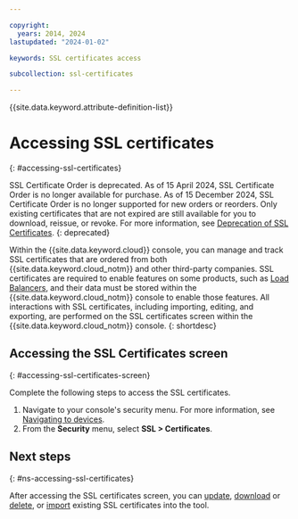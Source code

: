 ```yaml
---

copyright:
  years: 2014, 2024
lastupdated: "2024-01-02"

keywords: SSL certificates access

subcollection: ssl-certificates

---
```


{{site.data.keyword.attribute-definition-list}}

# Accessing SSL certificates
{: #accessing-ssl-certificates}

SSL Certificate Order is deprecated. As of 15 April 2024, SSL Certificate Order is no longer available for purchase. As of 15 December 2024,  SSL Certificate Order is no longer supported for new orders or reorders. Only existing certificates that are not expired are still available for you to download, reissue, or revoke. For more information, see [Deprecation of SSL Certificates](/docs/ssl-certificates?topic=ssl-certificates-deprecation).
{: deprecated}


Within the {{site.data.keyword.cloud}} console, you can manage and track SSL certificates that are ordered from both {{site.data.keyword.cloud_notm}} and other third-party companies. SSL certificates are required to enable features on some products, such as [Load Balancers](/docs/local-load-balancer?topic=local-load-balancer-about-load-balancing#about-load-balancing), and their data must be stored within the {{site.data.keyword.cloud_notm}} console to enable those features. All interactions with SSL certificates, including importing, editing, and exporting, are performed on the SSL certificates screen within the {{site.data.keyword.cloud_notm}} console.
{: shortdesc}

## Accessing the SSL Certificates screen
{: #accessing-ssl-certificates-screen}

Complete the following steps to access the SSL certificates.

1. Navigate to your console's security menu. For more information, see [Navigating to devices](/docs/infrastructure/ssl-certificates?topic=virtual-servers-navigating-devices).
2. From the **Security** menu, select **SSL > Certificates**.

## Next steps
{: #ns-accessing-ssl-certificates}

After accessing the SSL certificates screen, you can  [update](/docs/ssl-certificates?topic=ssl-certificates-viewing-and-updating-ssl-certificates#viewing-and-updating-ssl-certificates), [download](/docs/ssl-certificates?topic=ssl-certificates-downloading-ssl-certificate-details) or [delete](/docs/ssl-certificates?topic=ssl-certificates-deleting-ssl-certificates), or [import](/docs/ssl-certificates?topic=ssl-certificates-importing-ssl-certificates) existing SSL certificates into the tool.
